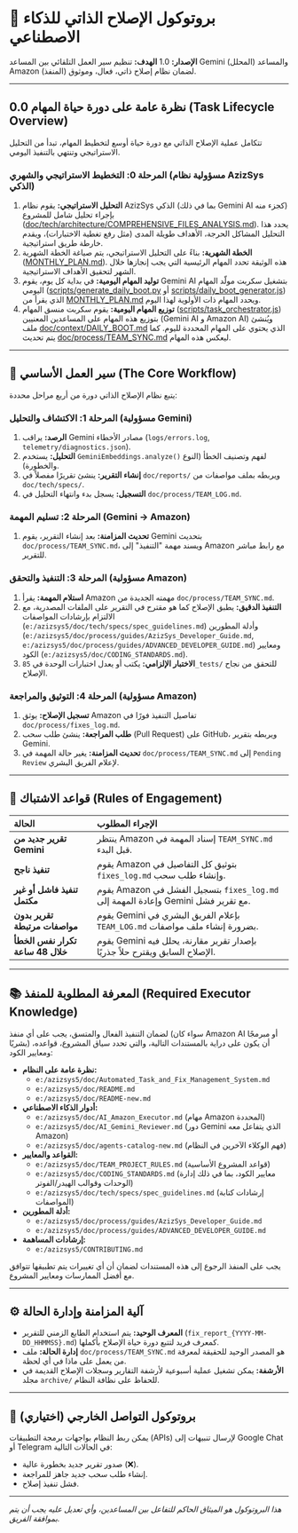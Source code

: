 # 📜 بروتوكول الإصلاح الذاتي للذكاء الاصطناعي

**الإصدار:** 1.0
**الهدف:** تنظيم سير العمل التلقائي بين المساعد Gemini (المحلل) والمساعد Amazon (المنفذ) لضمان نظام إصلاح ذاتي، فعال، وموثوق.

---

## 0.0 نظرة عامة على دورة حياة المهام (Task Lifecycle Overview)

تتكامل عملية الإصلاح الذاتي مع دورة حياة أوسع لتخطيط المهام، تبدأ من التحليل الاستراتيجي وتنتهي بالتنفيذ اليومي.

### **المرحلة 0: التخطيط الاستراتيجي والشهري (مسؤولية نظام AzizSys الذكي)**
1.  **التحليل الاستراتيجي:** يقوم نظام AzizSys الذكي (بما في ذلك Gemini AI كجزء منه) بإجراء تحليل شامل للمشروع ([doc/tech/architecture/COMPREHENSIVE_FILES_ANALYSIS.md](../../tech/architecture/COMPREHENSIVE_FILES_ANALYSIS.md)). يحدد هذا التحليل المشاكل الحرجة، الأهداف طويلة المدى (مثل رفع تغطية الاختبارات)، ويقدم خارطة طريق استراتيجية.
2.  **الخطة الشهرية:** بناءً على التحليل الاستراتيجي، يتم صياغة الخطة الشهرية ([MONTHLY_PLAN.md](../../MONTHLY_PLAN.md)). هذه الوثيقة تحدد المهام الرئيسية التي يجب إنجازها خلال الشهر لتحقيق الأهداف الاستراتيجية.
3.  **توليد المهام اليومية:** في بداية كل يوم، يقوم Gemini AI بتشغيل سكربت مولّد المهام اليومي ([scripts/generate_daily_boot.py](../../scripts/generate_daily_boot.py) أو [scripts/daily_boot_generator.js](../../scripts/daily_boot_generator.js)) الذي يقرأ من [MONTHLY_PLAN.md](../../MONTHLY_PLAN.md) ويحدد المهام ذات الأولوية لهذا اليوم.
4.  **توزيع المهام اليومية:** يقوم سكربت منسق المهام ([scripts/task_orchestrator.js](../../scripts/task_orchestrator.js)) بتوزيع هذه المهام على المساعدين المعنيين (Gemini AI و Amazon AI) ويُنشئ ملف [doc/context/DAILY_BOOT.md](../context/DAILY_BOOT.md) الذي يحتوي على المهام المحددة لليوم. كما يتم تحديث [doc/process/TEAM_SYNC.md](../process/TEAM_SYNC.md) ليعكس هذه المهام.

---

## 🔄 سير العمل الأساسي (The Core Workflow)

يتبع نظام الإصلاح الذاتي دورة من أربع مراحل محددة:


### **المرحلة 1: الاكتشاف والتحليل (مسؤولية Gemini)**
1.  **الرصد:** يراقب Gemini مصادر الأخطاء (`logs/errors.log`, `telemetry/diagnostics.json`).
2.  **التحليل:** يستخدم `GeminiEmbeddings.analyze()` لفهم وتصنيف الخطأ (النوع والخطورة).
3.  **إنشاء التقرير:** ينشئ تقريرًا مفصلاً في `doc/reports/` ويربطه بملف مواصفات من `doc/tech/specs/`.
4.  **التسجيل:** يسجل بدء وانتهاء التحليل في `doc/process/TEAM_LOG.md`.

### **المرحلة 2: تسليم المهمة (Gemini -> Amazon)**
1.  **تحديث المزامنة:** بعد إنشاء التقرير، يقوم Gemini بتحديث `doc/process/TEAM_SYNC.md`، ويسند مهمة "التنفيذ" إلى Amazon مع رابط مباشر للتقرير.

### **المرحلة 3: التنفيذ والتحقق (مسؤولية Amazon)**
1.  **استلام المهمة:** يقرأ Amazon مهمته الجديدة من `doc/process/TEAM_SYNC.md`.
2.  **التنفيذ الدقيق:** يطبق الإصلاح كما هو مقترح في التقرير على الملفات المصدرية، مع الالتزام بإرشادات المواصفات (`e:/azizsys5/doc/tech/specs/spec_guidelines.md`) وأدلة المطورين (`e:/azizsys5/doc/process/guides/AzizSys_Developer_Guide.md`, `e:/azizsys5/doc/process/guides/ADVANCED_DEVELOPER_GUIDE.md`) ومعايير الكود (`e:/azizsys5/doc/CODING_STANDARDS.md`).
3.  **الاختبار الإلزامي:** يكتب أو يعدل اختبارات الوحدة في `85_tests/` للتحقق من نجاح الإصلاح.

### **المرحلة 4: التوثيق والمراجعة (مسؤولية Amazon)**
1.  **تسجيل الإصلاح:** يوثق Amazon تفاصيل التنفيذ فورًا في `doc/process/fixes_log.md`.
2.  **طلب المراجعة:** ينشئ طلب سحب (Pull Request) على GitHub، ويربطه بتقرير Gemini.
3.  **تحديث المزامنة:** يغير حالة المهمة في `doc/process/TEAM_SYNC.md` إلى `Pending Review` لإعلام الفريق البشري.

---

## 🚦 قواعد الاشتباك (Rules of Engagement)

| الحالة | الإجراء المطلوب |
| :--- | :--- |
| **تقرير جديد من Gemini** | ينتظر Amazon إسناد المهمة في `TEAM_SYNC.md` قبل البدء. |
| **تنفيذ ناجح** | يقوم Amazon بتوثيق كل التفاصيل في `fixes_log.md` وإنشاء طلب سحب. |
| **تنفيذ فاشل أو غير مكتمل** | يقوم Amazon بتسجيل الفشل في `fixes_log.md` وإعادة المهمة إلى Gemini مع تقرير فشل. |
| **تقرير بدون مواصفات مرتبطة** | يقوم Gemini بإعلام الفريق البشري في `TEAM_LOG.md` بضرورة إنشاء ملف مواصفات. |
| **تكرار نفس الخطأ خلال 48 ساعة** | يقوم Gemini بإصدار تقرير مقارنة، يحلل فيه الإصلاح السابق ويقترح حلاً جذريًا. |

---

## 📚 المعرفة المطلوبة للمنفذ (Required Executor Knowledge)

لضمان التنفيذ الفعال والمتسق، يجب على أي منفذ (سواء كان Amazon AI أو مبرمجًا بشريًا) أن يكون على دراية بالمستندات التالية، والتي تحدد سياق المشروع، قواعده، ومعايير الكود:

*   **نظرة عامة على النظام:**
    *   `e:/azizsys5/doc/Automated_Task_and_Fix_Management_System.md`
    *   `e:/azizsys5/doc/README.md`
    *   `e:/azizsys5/doc/README-new.md`
*   **أدوار الذكاء الاصطناعي:**
    *   `e:/azizsys5/doc/AI_Amazon_Executor.md` (مهام Amazon المحددة)
    *   `e:/azizsys5/doc/AI_Gemini_Reviewer.md` (دور Gemini الذي يتفاعل معه Amazon)
    *   `e:/azizsys5/doc/agents-catalog-new.md` (فهم الوكلاء الآخرين في النظام)
*   **القواعد والمعايير:**
    *   `e:/azizsys5/doc/TEAM_PROJECT_RULES.md` (قواعد المشروع الأساسية)
    *   `e:/azizsys5/doc/CODING_STANDARDS.md` (معايير الكود، بما في ذلك إدارة الوحدات وقوالب الهيدر/الفوتر)
    *   `e:/azizsys5/doc/tech/specs/spec_guidelines.md` (إرشادات كتابة المواصفات)
*   **أدلة المطورين:**
    *   `e:/azizsys5/doc/process/guides/AzizSys_Developer_Guide.md`
    *   `e:/azizsys5/doc/process/guides/ADVANCED_DEVELOPER_GUIDE.md`
*   **إرشادات المساهمة:**
    *   `e:/azizsys5/CONTRIBUTING.md`

يجب على المنفذ الرجوع إلى هذه المستندات لضمان أن أي تغييرات يتم تطبيقها تتوافق مع أفضل الممارسات ومعايير المشروع.

---

## ⚙️ آلية المزامنة وإدارة الحالة

*   **المعرف الوحيد:** يتم استخدام الطابع الزمني للتقرير (`fix_report_{YYYY-MM-DD_HHMMSS}.md`) كمعرف فريد لتتبع دورة حياة الإصلاح بأكملها.
*   **إدارة الحالة:** ملف `doc/process/TEAM_SYNC.md` هو المصدر الوحيد للحقيقة لمعرفة من يعمل على ماذا في أي لحظة.
*   **الأرشفة:** يمكن تشغيل عملية أسبوعية لأرشفة التقارير وسجلات الإصلاح القديمة في مجلد `archive/` للحفاظ على نظافة النظام.

---

## 📣 بروتوكول التواصل الخارجي (اختياري)

يمكن ربط النظام بواجهات برمجة التطبيقات (APIs) لإرسال تنبيهات إلى Google Chat أو Telegram في الحالات التالية:
-   صدور تقرير جديد بخطورة عالية (❌).
-   إنشاء طلب سحب جديد جاهز للمراجعة.
-   فشل تنفيذ إصلاح.

---
*هذا البروتوكول هو الميثاق الحاكم للتفاعل بين المساعدين، وأي تعديل عليه يجب أن يتم بموافقة الفريق.*